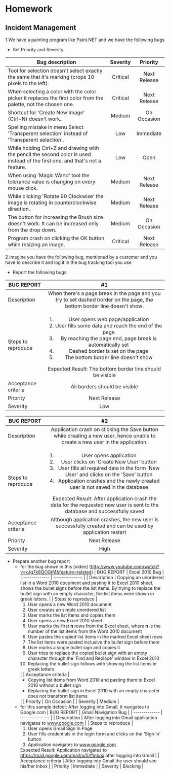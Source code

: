 # Homework
## Incident Management

1.We have a painting program like Paint.NET and we have the following bugs
*	Set Priority and Severity

| Bug description        | Severity           | Priority  |
| ------------- | :-------------: | :-----: |
| Tool for selection doesn't select exactly the same that it's marking (crops 10 pixels to the left). | Critical | Next Release |
| When selecting a color with the color picker it replaces the first color from the palette, not the chosen one. | Critical | Next Release |
| Shortcut for 'Create New Image' (Ctrl+N) doesn't work. | Medium | On Occasion |
| Spelling mistake in menu Select 'Transperent selection' instead of 'Transparent selection'. | Low | Immediate |
| While holding Ctrl+Z and drawing with the pencil the second color is used instead of the first one, and that's not a feature. | Low | Open |
| When using 'Magic Wand' tool the tolerance value is changing on every mouse click. | Medium | Next Release |
| While clicking 'Rotate 90 Clockwise' the image is rotating in counterclockwise direction. | Medium | Next Release |
| The button for increasing the Brush size doesn't work. It can be increased only from the drop down. | Medium | On Occasion |
| Program crash on clicking the OK button while resizing an image.| Critical | Next Release |

2.Imagine you have the following bug, mentioned by a customer and you have to describe it and log it in the bug tracking tool you use
*	Report the following bugs

| BUG REPORT |   #1   |
| ------------- | :-------------: |
| Description | When there's a page break in the page and you try to set dashed border on the page, the bottom border line doesn't show. |
| Steps to reproduce | <ol><li>User opens web page/application</li><li>User fills some data and reach the end of the page</li><li>By reaching the page end, page break is automatically set</li><li>Dashed border is set on the page</li><li>The bottom border line doesn't show</li></ol> Expected Result: The bottom border line should be visible |
| Acceptance criteria | All borders should be visible |
| Priority | Next Release |
| Severity | Low |

| BUG REPORT |   #2   |
| ------------- | :-------------: |
| Description | Application crash on clicking the Save button while creating a new user, hence unable to create a new user in the application. |
| Steps to reproduce | <ol><li>User opens application</li><li>User clicks on 'Create New User' button</li><li>User fills all required data in the form 'New User' and clicks on the 'Save' button</li><li>Application crashes and the newly created user is not saved in the database</li></ol>  Expected Result: After application crash the data for the requested new user is sent to the database and successfully saved |
| Acceptance criteria | Although application crashes, the new user is successfully created and can be used by application restart |
| Priority | Next Release |
| Severity | High |

* Prepare another bug report
	* for the bug shown in this [video] (http://www.youtube.com/watch?v=xJg7k8QOGtM&feature=related)
| BUG REPORT |   Excel 2010 Bug   |
| ------------- | :-------------: |
| Description | Copying an unordered list in a Word 2010 document and pasting it to Excel 2010 sheet, shows the bullet signs before the list items. By trying to replace the bullet sign with an empty character, the list items were shown in greek letters. |
| Steps to reproduce | <ol><li>User opens a new Word 2010 document</li><li>User creates an simple unordered list</li><li>User marks the list items and copies them</li><li>User opens a new Excel 2010 sheet</li><li>User marks the first **n** rows from the Excel sheet, where **n** is the number of the list items from the Word 2010 document</li><li>User pastes the copied list items in the marked Excel sheet rows</li><li>The list items were pasted inclusive the bullet sign before them</li><li>User marks a single bullet sign and copies it</li><li>User tries to replace the copied bullet sign with an empty character through the 'Find and Replace' window in Excel 2010</li><li>Replacing the bullet sign follows with showing the list items in greek letters</li></ol> |
| Acceptance criteria | <ul><li>Copying list items from Word 2010 and pasting them to Excel 2010 without a bullet sign</li><li>Replacing the bullet sign in Excel 2010 with an empty character does not transform list items</li></ul> |
| Priority | On Occasion |
| Severity | Medium |
	* for this sample defect: After logging into Gmail, it navigates to Google.com
| BUG REPORT |   Gmail Navigation Bug  |
| ------------- | :-------------: |
| Description | After logging into Gmail application navigates to www.google.com |
| Steps to reproduce | <ol><li>User opens Gmail Sign In Page</li><li>User fills credentials in the login form and clicks on the 'Sign In' button</li><li>Application navigates to www.google.com</li></ol> Expected Result: Application navigates to https://mail.google.com/mail/u/0/#inbox after logging into Gmail |
| Acceptance criteria | After logging into Gmail the user should see his/her inbox |
| Priority | Immediate |
| Severity | Blocking |